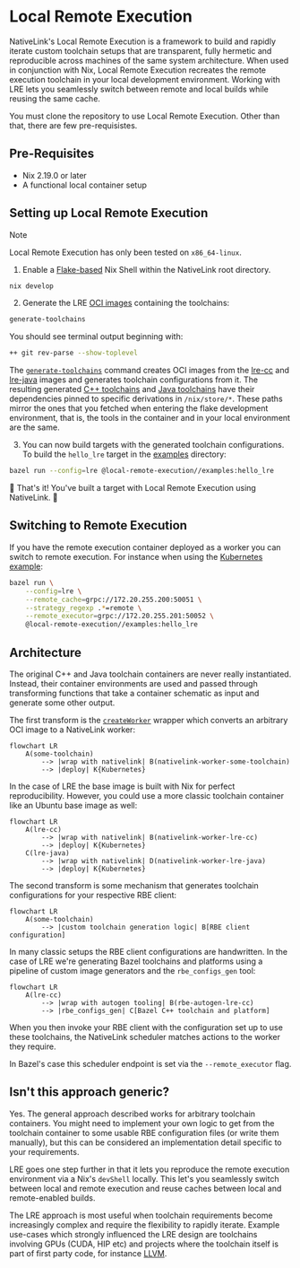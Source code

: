 # Local Remote Execution

NativeLink's Local Remote Execution is a framework to build and rapidly iterate
custom toolchain setups that are transparent, fully hermetic and reproducible
across machines of the same system architecture. When used in conjunction with
Nix, Local Remote Execution recreates the remote execution toolchain in your
local development environment. Working with LRE lets you seamlessly switch
between remote and local builds while reusing the same cache.

You must clone the repository to use Local Remote Execution. Other than that,
there are few pre-requisistes.

## Pre-Requisites

- Nix 2.19.0 or later
- A functional local container setup

## Setting up Local Remote Execution

> [!Note]
> Local Remote Execution has only been tested on `x86_64-linux`.

1. Enable a [Flake-based](https://nixos.wiki/wiki/Development_environment_with_nix-shell)
Nix Shell within the NativeLink root directory.

```bash
nix develop
```
2. Generate the LRE [OCI images](https://opencontainers.org/) containing the
toolchains:

```bash
generate-toolchains
```

You should see terminal output beginning with:

```bash
++ git rev-parse --show-toplevel
```

The [`generate-toolchains`](../tools/generate-toolchains.nix) command creates
OCI images from the [lre-cc](./lre-cc.nix) and [lre-java](./lre-java.nix) images
and generates toolchain configurations from it. The resulting generated [C++ toolchains](./generated/cc/BUILD)
and [Java toolchains](./generated-java/java/BUILD) have their dependencies
pinned to specific derivations in `/nix/store/*`. These paths mirror the ones
that you fetched when entering the flake development environment, that is, the
tools in the container and in your local environment are the same.

3. You can now build targets with the generated toolchain configurations. To
build the `hello_lre` target in the [examples](./examples/) directory:

```bash
bazel run --config=lre @local-remote-execution//examples:hello_lre
```

🎉 That's it! You've built a target with Local Remote Execution using NativeLink. 🎉

## Switching to Remote Execution

If you have the remote execution container deployed as a worker you can switch
to remote execution. For instance when using the [Kubernetes example](../deployment-examples/kubernetes):

```bash
bazel run \
    --config=lre \
    --remote_cache=grpc://172.20.255.200:50051 \
    --strategy_regexp .*=remote \
    --remote_executor=grpc://172.20.255.201:50052 \
    @local-remote-execution//examples:hello_lre
```

## Architecture

The original C++ and Java toolchain containers are never really instantiated.
Instead, their container environments are used and passed through transforming
functions that take a container schematic as input and generate some other
output.

The first transform is the [`createWorker`](../tools/create-worker.nix) wrapper
which converts an arbitrary OCI image to a NativeLink worker:

```mermaid
flowchart LR
    A(some-toolchain)
        --> |wrap with nativelink| B(nativelink-worker-some-toolchain)
        --> |deploy| K{Kubernetes}
```

In the case of LRE the base image is built with Nix for perfect reproducibility.
However, you could use a more classic toolchain container like an Ubuntu base
image as well:

```mermaid
flowchart LR
    A(lre-cc)
        --> |wrap with nativelink| B(nativelink-worker-lre-cc)
        --> |deploy| K{Kubernetes}
    C(lre-java)
        --> |wrap with nativelink| D(nativelink-worker-lre-java)
        --> |deploy| K{Kubernetes}
```

The second transform is some mechanism that generates toolchain configurations
for your respective RBE client:

```mermaid
flowchart LR
    A(some-toolchain)
        --> |custom toolchain generation logic| B[RBE client configuration]
```

In many classic setups the RBE client configurations are handwritten. In the
case of LRE we're generating Bazel toolchains and platforms using a pipeline of
custom image generators and the `rbe_configs_gen` tool:

```mermaid
flowchart LR
    A(lre-cc)
        --> |wrap with autogen tooling| B(rbe-autogen-lre-cc)
        --> |rbe_configs_gen| C[Bazel C++ toolchain and platform]
```

When you then invoke your RBE client with the configuration set up to use these
toolchains, the NativeLink scheduler matches actions to the worker they require.

In Bazel's case this scheduler endpoint is set via the `--remote_executor` flag.

## Isn't this approach generic?

Yes. The general approach described works for arbitrary toolchain containers.
You might need to implement your own logic to get from the toolchain container
to some usable RBE configuration files (or write them manually), but this can be
considered an implementation detail specific to your requirements.

LRE goes one step further in that it lets you reproduce the remote execution
environment via a Nix's `devShell` locally. This let's you seamlessly switch
between local and remote execution and reuse caches between local and
remote-enabled builds.

The LRE approach is most useful when toolchain requirements become increasingly
complex and require the flexibility to rapidly iterate. Example use-cases which
strongly influenced the LRE design are toolchains involving GPUs (CUDA, HIP etc)
and projects where the toolchain itself is part of first party code, for
instance [LLVM](https://github.com/llvm/llvm-project).
